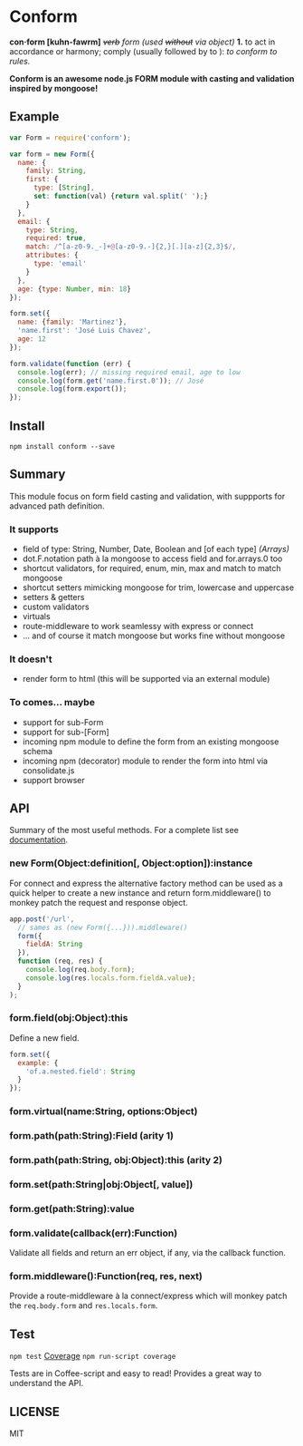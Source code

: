 # Conform

**con·form  [kuhn-fawrm]**
*~~verb~~ form (used ~~without~~ via object)*
**1.** to act in accordance or harmony; comply (usually followed by to  ): *to conform to rules.*

**Conform is an awesome node.js FORM module with casting and validation inspired by mongoose!**

## Example
```javascript
var Form = require('conform');

var form = new Form({
  name: {
    family: String,
    first: {
      type: [String],
      set: function(val) {return val.split(' ');}
    }
  },
  email: {
    type: String,
    required: true,
    match: /^[a-z0-9._-]+@[a-z0-9.-]{2,}[.][a-z]{2,3}$/,
    attributes: {
      type: 'email'
    }
  },
  age: {type: Number, min: 18}
});

form.set({
  name: {family: 'Martinez'},
  'name.first': 'José Luis Chavez',
  age: 12
});

form.validate(function (err) {
  console.log(err); // missing required email, age to low
  console.log(form.get('name.first.0')); // José
  console.log(form.export());
});
```

## Install
`npm install conform --save`

## Summary

This module focus on form field casting and validation, with suppports for advanced path definition.

### It supports

* field of type: String, Number, Date, Boolean and [of each type] *(Arrays)*
* dot.F.notation path à la mongoose to access field and for.arrays.0 too
* shortcut validators, for required, enum, min, max and match to match mongoose
* shortcut setters mimicking mongoose for trim, lowercase and uppercase
* setters & getters
* custom validators
* virtuals
* route-middleware to work seamlessy with express or connect
* ... and of course it match mongoose but works fine without mongoose

### It doesn't

* render form to html (this will be supported via an external module)

### To comes... maybe

* support for sub-Form
* support for sub-[Form]
* incoming npm module to define the form from an existing mongoose schema
* incoming npm (decorator) module to render the form into html via consolidate.js
* support browser

## API

Summary of the most useful methods. For a complete list see [documentation](http://nrako.github.io/conform).

### new Form(Object:definition[, Object:option]):instance

For connect and express the alternative factory method can be used as a quick helper to
create a new instance and return form.middleware() to monkey patch the request and
response object.
```javascript
app.post('/url',
  // sames as (new Form({...})).middleware()
  form({
    fieldA: String
  }),
  function (req, res) {
    console.log(req.body.form);
    console.log(res.locals.form.fieldA.value);
  }
);
```

### form.field(obj:Object):this

Define a new field.

```javascript
form.set({
  example: {
    'of.a.nested.field': String
  }
});
```

### form.virtual(name:String, options:Object)

### form.path(path:String):Field (arity 1)

### form.path(path:String, obj:Object):this (arity 2)

### form.set(path:String|obj:Object[, value])

### form.get(path:String):value

### form.validate(callback(err):Function)

Validate all fields and return an err object, if any, via the callback function.

### form.middleware():Function(req, res, next)

Provide a route-middleware à la connect/express which will monkey patch
the `req.body.form` and `res.locals.form`.

## Test
`npm test`
[Coverage](http://nrako.github.io/conform/coverage.html)
`npm run-script coverage`

Tests are in Coffee-script and easy to read! Provides a great way to understand the API.

## LICENSE

MIT
